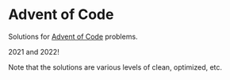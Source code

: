 # Advent of Code

Solutions for [Advent of Code](https://adventofcode.com) problems.

2021 and 2022!

Note that the solutions are various levels of clean, optimized, etc.
